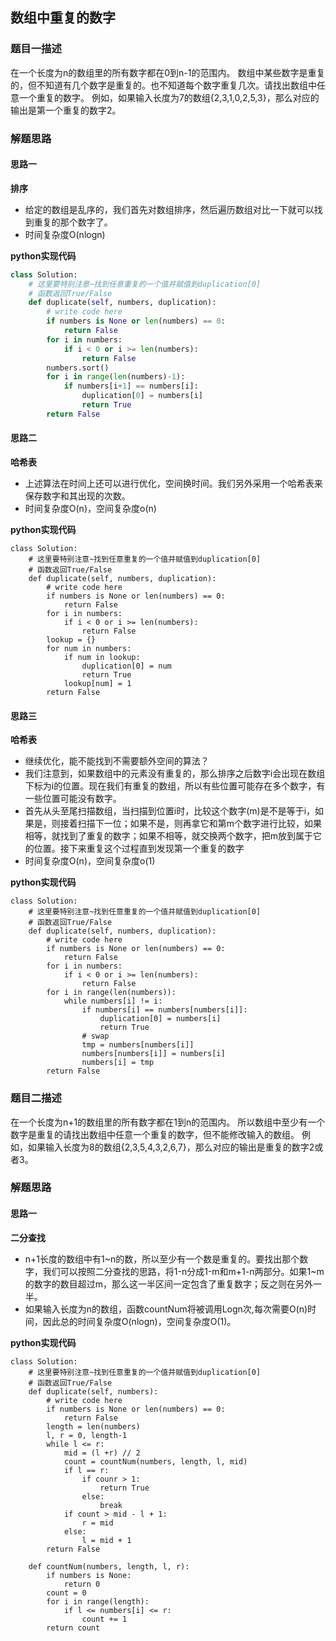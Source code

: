 ## 数组中重复的数字
### 题目一描述
在一个长度为n的数组里的所有数字都在0到n-1的范围内。 数组中某些数字是重复的，但不知道有几个数字是重复的。也不知道每个数字重复几次。请找出数组中任意一个重复的数字。 例如，如果输入长度为7的数组{2,3,1,0,2,5,3}，那么对应的输出是第一个重复的数字2。
### 解题思路
#### 思路一
**排序**
- 给定的数组是乱序的，我们首先对数组排序，然后遍历数组对比一下就可以找到重复的那个数字了。
- 时间复杂度O(nlogn)

**python实现代码**
```python
class Solution:
    # 这里要特别注意~找到任意重复的一个值并赋值到duplication[0]
    # 函数返回True/False
    def duplicate(self, numbers, duplication):
        # write code here
        if numbers is None or len(numbers) == 0:
            return False
        for i in numbers:
            if i < 0 or i >= len(numbers):
                return False
        numbers.sort()
        for i in range(len(numbers)-1):
            if numbers[i+1] == numbers[i]:
                duplication[0] = numbers[i]
                return True
        return False
```

#### 思路二
**哈希表**
- 上述算法在时间上还可以进行优化，空间换时间。我们另外采用一个哈希表来保存数字和其出现的次数。
- 时间复杂度O(n)，空间复杂度o(n)

**python实现代码**
```
class Solution:
    # 这里要特别注意~找到任意重复的一个值并赋值到duplication[0]
    # 函数返回True/False
    def duplicate(self, numbers, duplication):
        # write code here
        if numbers is None or len(numbers) == 0:
            return False
        for i in numbers:
            if i < 0 or i >= len(numbers):
                return False
        lookup = {}
        for num in numbers:
            if num in lookup:
                duplication[0] = num
                return True
            lookup[num] = 1
        return False
```

#### 思路三
**哈希表**
- 继续优化，能不能找到不需要额外空间的算法？
- 我们注意到，如果数组中的元素没有重复的，那么排序之后数字i会出现在数组下标为i的位置。现在我们有重复的数组，所以有些位置可能存在多个数字，有一些位置可能没有数字。
- 首先从头至尾扫描数组，当扫描到位置i时，比较这个数字(m)是不是等于i，如果是，则接着扫描下一位；如果不是，则再拿它和第m个数字进行比较，如果相等，就找到了重复的数字；如果不相等，就交换两个数字，把m放到属于它的位置。接下来重复这个过程直到发现第一个重复的数字
- 时间复杂度O(n)，空间复杂度o(1)

**python实现代码**
```
class Solution:
    # 这里要特别注意~找到任意重复的一个值并赋值到duplication[0]
    # 函数返回True/False
    def duplicate(self, numbers, duplication):
        # write code here
        if numbers is None or len(numbers) == 0:
            return False
        for i in numbers:
            if i < 0 or i >= len(numbers):
                return False
        for i in range(len(numbers)):
            while numbers[i] != i:
                if numbers[i] == numbers[numbers[i]]:
                    duplication[0] = numbers[i]
                    return True
                # swap
                tmp = numbers[numbers[i]]
                numbers[numbers[i]] = numbers[i]
                numbers[i] = tmp
        return False
```
### 题目二描述
在一个长度为n+1的数组里的所有数字都在1到n的范围内。 所以数组中至少有一个数字是重复的请找出数组中任意一个重复的数字，但不能修改输入的数组。 例如，如果输入长度为8的数组{2,3,5,4,3,2,6,7}，那么对应的输出是重复的数字2或者3。
### 解题思路
#### 思路一
**二分查找**
- n+1长度的数组中有1~n的数，所以至少有一个数是重复的。要找出那个数字，我们可以按照二分查找的思路，将1-n分成1-m和m+1-n两部分。如果1~m的数字的数目超过m，那么这一半区间一定包含了重复数字；反之则在另外一半。
- 如果输入长度为n的数组，函数countNum将被调用Logn次,每次需要O(n)时间，因此总的时间复杂度O(nlogn)，空间复杂度O(1)。

**python实现代码**
```
class Solution:
    # 这里要特别注意~找到任意重复的一个值并赋值到duplication[0]
    # 函数返回True/False
    def duplicate(self, numbers):
        # write code here
        if numbers is None or len(numbers) == 0:
            return False
        length = len(numbers)
        l, r = 0, length-1
        while l <= r:
            mid = (l +r) // 2
            count = countNum(numbers, length, l, mid)
            if l == r:
                if counr > 1:
                    return True
                else:
                    break
            if count > mid - l + 1:
                r = mid
            else:
                l = mid + 1
        return False
        
    def countNum(numbers, length, l, r):
        if numbers is None:
            return 0
        count = 0
        for i in range(length):
            if l <= numbers[i] <= r:
                count += 1
        return count
```